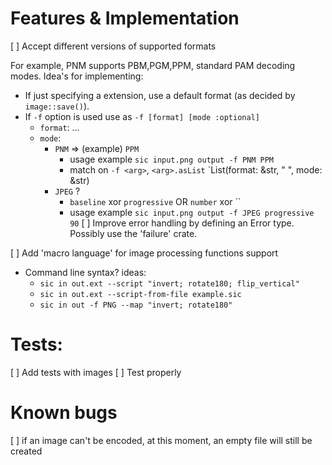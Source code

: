 # Features & Implementation

[ ] Accept different versions of supported formats

For example, PNM supports PBM,PGM,PPM, standard PAM decoding modes.
Idea's for implementing:
- If just specifying a extension, use a default format (as decided by `image::save()`).
- If `-f` option is used use as `-f [format] [mode :optional]`
    - `format`: ...
    - `mode`:
        - `PNM` => (example) `PPM`
            -  usage example `sic input.png output -f PNM PPM`
            - match on `-f <arg>`, `<arg>.asList` `List(format: &str, " ", mode: &str)
        - `JPEG` ?
            - `baseline` xor `progressive` OR `number` xor ``
            - usage example `sic input.png output -f JPEG progressive 90`
[ ] Improve error handling by defining an Error type. Possibly use the 'failure' crate.

[ ] Add 'macro language' for image processing functions support

- Command line syntax? ideas:
    - `sic in out.ext --script "invert; rotate180; flip_vertical"`
    - `sic in out.ext --script-from-file example.sic`
    - `sic in out -f PNG --map "invert; rotate180"`

# Tests:

[ ] Add tests with images
[ ] Test properly

# Known bugs

[ ] if an image can't be encoded, at this moment, an empty file will still be created

